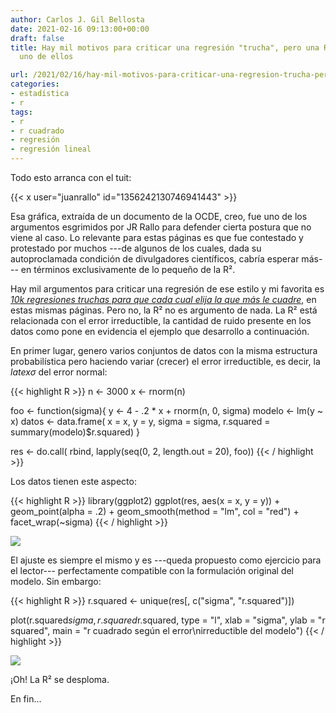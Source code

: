 ```yaml
---
author: Carlos J. Gil Bellosta
date: 2021-02-16 09:13:00+00:00
draft: false
title: Hay mil motivos para criticar una regresión "trucha", pero una R² baja no es
  uno de ellos

url: /2021/02/16/hay-mil-motivos-para-criticar-una-regresion-trucha-pero-una-r2-baja-no-es-uno-de-ellos/
categories:
- estadística
- r
tags:
- r
- r cuadrado
- regresión
- regresión lineal
---
```


Todo esto arranca con el tuit:

{{< x user="juanrallo" id="1356242130746941443" >}}

Esa gráfica, extraída de un documento de la OCDE, creo, fue uno de los argumentos esgrimidos por JR Rallo para defender cierta postura que no viene al caso. Lo relevante para estas páginas es que fue contestado y protestado por muchos ---de algunos de los cuales, dada su autoproclamada condición de divulgadores científicos, cabría esperar más--- en términos exclusivamente de lo pequeño de la R².

Hay mil argumentos para criticar una regresión de ese estilo y mi favorita es _[10k regresiones truchas para que cada cual elija la que más le cuadre](https://www.datanalytics.com/2020/04/03/10k-regresiones-truchas-para-que-cada-cual-elija-la-que-mas-le-cuadre/)_, en estas mismas páginas. Pero no, la R² no es argumento de nada. La R² está relacionada con el error irreductible, la cantidad de ruido presente en los datos como pone en evidencia el ejemplo que desarrollo a continuación.

En primer lugar, genero varios conjuntos de datos con la misma estructura probabilística pero haciendo variar (crecer) el error irreductible, es decir, la $latex \sigma$ del error normal:

{{< highlight R >}}
n <- 3000
x <- rnorm(n)

foo <- function(sigma){
  y <- 4 - .2 * x + rnorm(n, 0, sigma)
  modelo <- lm(y ~ x)
  datos <- data.frame(
    x = x,
    y = y, sigma = sigma,
    r.squared = summary(modelo)$r.squared)
}

res <- do.call(
  rbind,
  lapply(seq(0, 2, length.out = 20), foo))
{{< / highlight >}}

Los datos tienen este aspecto:

{{< highlight R >}}
library(ggplot2)
ggplot(res, aes(x = x, y = y)) + geom_point(alpha = .2) +
  geom_smooth(method = "lm", col = "red") +
  facet_wrap(~sigma)
{{< / highlight >}}

![](/wp-uploads/2021/02/r_squared_lm.png#center)

El ajuste es siempre el mismo y es ---queda propuesto como ejercicio para el lector--- perfectamente compatible con la formulación original del modelo. Sin embargo:

{{< highlight R >}}
r.squared <- unique(res[, c("sigma", "r.squared")])

plot(r.squared$sigma,
      r.squared$r.squared,
      type = "l",
      xlab = "sigma",
      ylab = "r squared",
      main = "r cuadrado según el error\nirreductible del modelo")
{{< / highlight >}}

![](/wp-uploads/2021/02/r_squared_sigma.png#center)

¡Oh! La R² se desploma.

En fin...